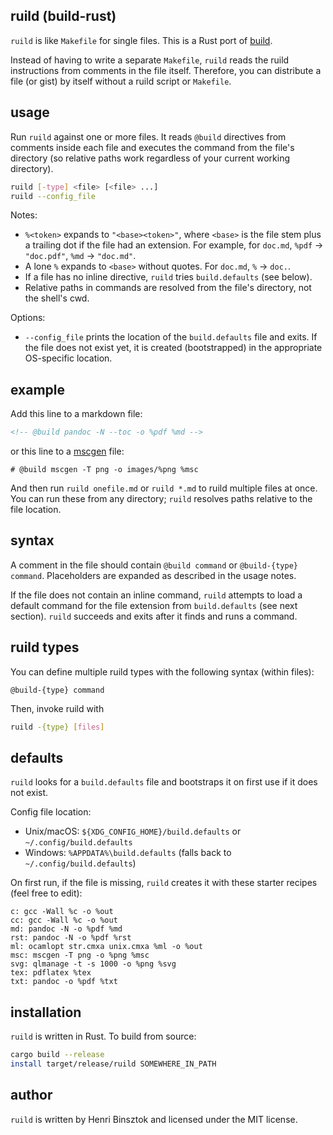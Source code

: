## ruild (build-rust)

`ruild` is like `Makefile` for single files. This is a Rust port of [build](https://github.com/hbbio/build).

Instead of having to write a separate `Makefile`, `ruild` reads the ruild instructions from comments in the file itself. Therefore, you can distribute a file (or gist) by itself without a ruild script or `Makefile`.

## usage

Run `ruild` against one or more files. It reads `@build` directives from comments inside each file and executes the command from the file's directory (so relative paths work regardless of your current working directory).

```sh
ruild [-type] <file> [<file> ...]
ruild --config_file
```

Notes:

- `%<token>` expands to `"<base><token>"`, where `<base>` is the file stem plus a trailing dot if the file had an extension. For example, for `doc.md`, `%pdf` -> `"doc.pdf"`, `%md` -> `"doc.md"`.
- A lone `%` expands to `<base>` without quotes. For `doc.md`, `%` -> `doc.`.
- If a file has no inline directive, `ruild` tries `build.defaults` (see below).
- Relative paths in commands are resolved from the file's directory, not the shell's cwd.

Options:

- `--config_file` prints the location of the `build.defaults` file and exits. If the file
  does not exist yet, it is created (bootstrapped) in the appropriate OS-specific location.

## example

Add this line to a markdown file:

```markdown
<!-- @build pandoc -N --toc -o %pdf %md -->
```

or this line to a [mscgen](http://www.mcternan.me.uk/mscgen/) file:

```
# @build mscgen -T png -o images/%png %msc
```

And then run `ruild onefile.md` or `ruild *.md` to ruild multiple files at once.
You can run these from any directory; `ruild` resolves paths relative to the file location.

## syntax

A comment in the file should contain `@build command` or `@build-{type} command`.
Placeholders are expanded as described in the usage notes.

If the file does not contain an inline command, `ruild` attempts to load a default command for the file extension from `build.defaults` (see next section). `ruild` succeeds and exits after it finds and runs a command.

## ruild types

You can define multiple ruild types with the following syntax (within files):
```
@build-{type} command
```

Then, invoke ruild with
```sh
ruild -{type} [files]
```

## defaults

`ruild` looks for a `build.defaults` file and bootstraps it on first use if it does not exist.

Config file location:

- Unix/macOS: `${XDG_CONFIG_HOME}/build.defaults` or `~/.config/build.defaults`
- Windows: `%APPDATA%\build.defaults` (falls back to `~/.config/build.defaults`)

On first run, if the file is missing, `ruild` creates it with these starter recipes (feel free to edit):

```
c: gcc -Wall %c -o %out
cc: gcc -Wall %c -o %out
md: pandoc -N -o %pdf %md
rst: pandoc -N -o %pdf %rst
ml: ocamlopt str.cmxa unix.cmxa %ml -o %out
msc: mscgen -T png -o %png %msc
svg: qlmanage -t -s 1000 -o %png %svg
tex: pdflatex %tex
txt: pandoc -o %pdf %txt
```

## installation

`ruild` is written in Rust. To build from source:

```sh
cargo build --release
install target/release/ruild SOMEWHERE_IN_PATH
```

## author

`ruild` is written by Henri Binsztok and licensed under the MIT license.

